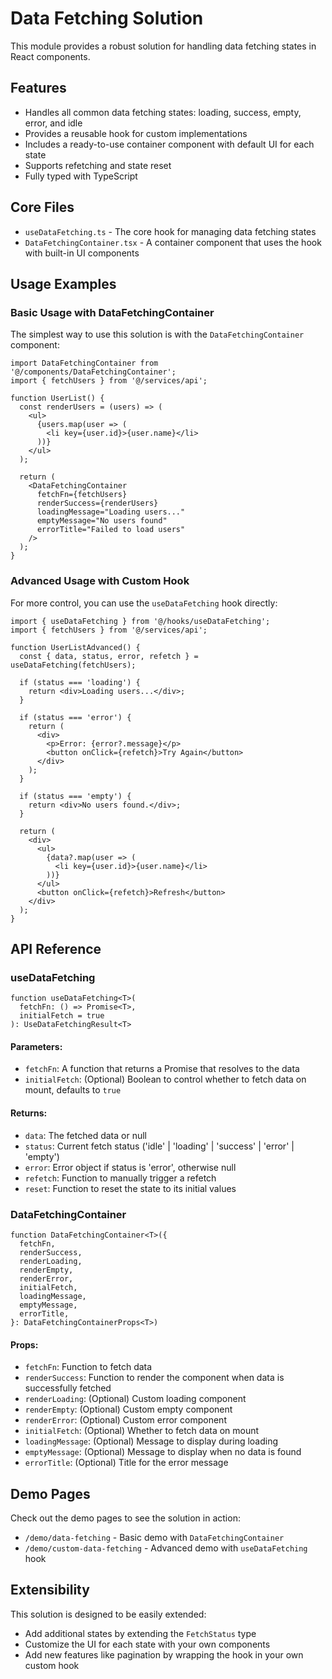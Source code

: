 # Data Fetching Solution

This module provides a robust solution for handling data fetching states in React components.

## Features

- Handles all common data fetching states: loading, success, empty, error, and idle
- Provides a reusable hook for custom implementations 
- Includes a ready-to-use container component with default UI for each state
- Supports refetching and state reset 
- Fully typed with TypeScript

## Core Files

- `useDataFetching.ts` - The core hook for managing data fetching states
- `DataFetchingContainer.tsx` - A container component that uses the hook with built-in UI components

## Usage Examples

### Basic Usage with DataFetchingContainer

The simplest way to use this solution is with the `DataFetchingContainer` component:

```tsx
import DataFetchingContainer from '@/components/DataFetchingContainer';
import { fetchUsers } from '@/services/api';

function UserList() {
  const renderUsers = (users) => (
    <ul>
      {users.map(user => (
        <li key={user.id}>{user.name}</li>
      ))}
    </ul>
  );

  return (
    <DataFetchingContainer
      fetchFn={fetchUsers}
      renderSuccess={renderUsers}
      loadingMessage="Loading users..."
      emptyMessage="No users found"
      errorTitle="Failed to load users"
    />
  );
}
```

### Advanced Usage with Custom Hook

For more control, you can use the `useDataFetching` hook directly:

```tsx
import { useDataFetching } from '@/hooks/useDataFetching';
import { fetchUsers } from '@/services/api';

function UserListAdvanced() {
  const { data, status, error, refetch } = useDataFetching(fetchUsers);

  if (status === 'loading') {
    return <div>Loading users...</div>;
  }

  if (status === 'error') {
    return (
      <div>
        <p>Error: {error?.message}</p>
        <button onClick={refetch}>Try Again</button>
      </div>
    );
  }

  if (status === 'empty') {
    return <div>No users found.</div>;
  }

  return (
    <div>
      <ul>
        {data?.map(user => (
          <li key={user.id}>{user.name}</li>
        ))}
      </ul>
      <button onClick={refetch}>Refresh</button>
    </div>
  );
}
```

## API Reference

### useDataFetching<T>

```tsx
function useDataFetching<T>(
  fetchFn: () => Promise<T>,
  initialFetch = true
): UseDataFetchingResult<T>
```

#### Parameters:

- `fetchFn`: A function that returns a Promise that resolves to the data
- `initialFetch`: (Optional) Boolean to control whether to fetch data on mount, defaults to `true`

#### Returns:

- `data`: The fetched data or null
- `status`: Current fetch status ('idle' | 'loading' | 'success' | 'error' | 'empty')
- `error`: Error object if status is 'error', otherwise null
- `refetch`: Function to manually trigger a refetch
- `reset`: Function to reset the state to its initial values

### DataFetchingContainer<T>

```tsx
function DataFetchingContainer<T>({
  fetchFn,
  renderSuccess,
  renderLoading,
  renderEmpty,
  renderError,
  initialFetch,
  loadingMessage,
  emptyMessage,
  errorTitle,
}: DataFetchingContainerProps<T>)
```

#### Props:

- `fetchFn`: Function to fetch data
- `renderSuccess`: Function to render the component when data is successfully fetched
- `renderLoading`: (Optional) Custom loading component
- `renderEmpty`: (Optional) Custom empty component
- `renderError`: (Optional) Custom error component
- `initialFetch`: (Optional) Whether to fetch data on mount
- `loadingMessage`: (Optional) Message to display during loading
- `emptyMessage`: (Optional) Message to display when no data is found
- `errorTitle`: (Optional) Title for the error message

## Demo Pages

Check out the demo pages to see the solution in action:

- `/demo/data-fetching` - Basic demo with `DataFetchingContainer`
- `/demo/custom-data-fetching` - Advanced demo with `useDataFetching` hook

## Extensibility

This solution is designed to be easily extended:
- Add additional states by extending the `FetchStatus` type
- Customize the UI for each state with your own components
- Add new features like pagination by wrapping the hook in your own custom hook 